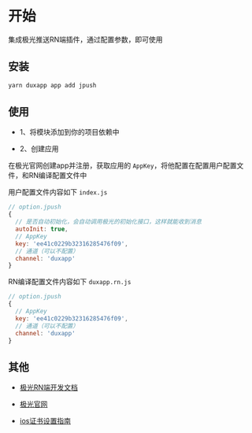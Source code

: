 # 开始

集成极光推送RN端插件，通过配置参数，即可使用

## 安装

```bash
yarn duxapp app add jpush
```

## 使用

- 1、将模块添加到你的项目依赖中

- 2、创建应用

在极光官网创建app并注册，获取应用的 `AppKey`，将他配置在配置用户配置文件，和RN编译配置文件中

用户配置文件内容如下 `index.js` 
```js
// option.jpush
{
  // 是否自动初始化，会自动调用极光的初始化接口，这样就能收到消息
  autoInit: true,
  // AppKey
  key: 'ee41c0229b32316285476f09',
  // 通道（可以不配置）
  channel: 'duxapp'
}
```

RN编译配置文件内容如下 `duxapp.rn.js` 
```js
// option.jpush
{
  // AppKey
  key: 'ee41c0229b32316285476f09',
  // 通道（可以不配置）
  channel: 'duxapp'
}
```

## 其他

- [极光RN端开发文档](https://github.com/jpush/jpush-react-native/blob/master/index.js)

- [极光官网](https://www.jiguang.cn/console/)

- [ios证书设置指南](https://docs.jiguang.cn/jpush/client/iOS/ios_cer_guide#%E4%B8%A4%E7%A7%8D%E9%89%B4%E6%9D%83%E6%96%B9%E5%BC%8F%E7%9A%84%E9%85%8D%E7%BD%AE)

